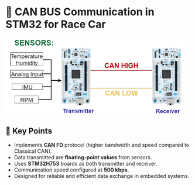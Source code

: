 # 🚗 CAN BUS Communication in STM32 for Race Car

![Project Diagram](./CAN%20FD%20diagram.png)

## 📌 Key Points

- Implements **CAN FD** protocol (higher bandwidth and speed compared to Classical CAN).  
- Data transmitted are **floating-point values** from sensors.  
- Uses **STM32H753** boards as both transmitter and receiver.  
- Communication speed configured at **500 kbps**.  
- Designed for reliable and efficient data exchange in embedded systems.  

